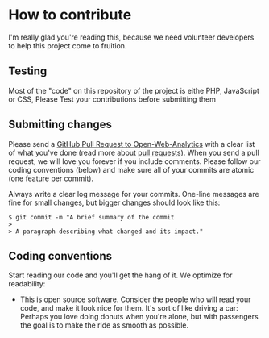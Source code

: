 # How to contribute

I'm really glad you're reading this, because we need volunteer developers to help this project come to fruition.

## Testing

Most of the "code" on this repository of the project is eithe PHP, JavaScript or CSS, Please Test your contributions before submitting them

## Submitting changes

Please send a [GitHub Pull Request to Open-Web-Analytics](https://github.com/padams/Open-Web-Analytics/pull/new/master) with a 
clear list of what you've done (read more about [pull requests](http://help.github.com/pull-requests/)). 
When you send a pull request, we will love you forever if you include comments. 
Please follow our coding conventions (below) and make sure all of your commits are atomic (one feature per commit).

Always write a clear log message for your commits. One-line messages are fine for small changes, but bigger changes should look like this:

    $ git commit -m "A brief summary of the commit
    > 
    > A paragraph describing what changed and its impact."

## Coding conventions

Start reading our code and you'll get the hang of it. We optimize for readability:

  * This is open source software. Consider the people who will read your code, and make it look nice for them. It's sort of like driving a car: Perhaps you love doing donuts when you're alone, but with passengers the goal is to make the ride as smooth as possible.
  


